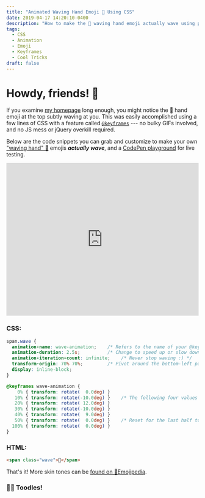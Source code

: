 ```yaml
---
title: "Animated Waving Hand Emoji 👋 Using CSS"
date: 2019-04-17 14:20:10-0400
description: "How to make the 👋 waving hand emoji actually wave using pure CSS animation!"
tags:
  - CSS
  - Animation
  - Emoji
  - Keyframes
  - Cool Tricks
draft: false
---
```


# Howdy, friends! <span style="display: inline-block; animation-name: wave; animation-duration: 2.5s; animation-iteration-count: infinite; transform-origin: 70% 70%;">👋</span>

If you examine [my homepage](https://jarv.is/) long enough, you might notice the 👋 hand emoji at the top subtly waving at you. This was easily accomplished using a few lines of CSS with a feature called [`@keyframes`](https://developer.mozilla.org/en-US/docs/Web/CSS/@keyframes) --- no bulky GIFs involved, and no JS mess or jQuery overkill required.

Below are the code snippets you can grab and customize to make your own 
["waving hand" 👋](https://emojipedia.org/waving-hand-sign/) emojis ***actually wave***, and a [CodePen playground](https://codepen.io/jakejarvis/pen/pBZWZw) for live testing.

<iframe height="400" style="width: 100%;" scrolling="no" title="Waving Hand Emoji w/ CSS Keyframes" src="https://codepen.io/jakejarvis/embed/pBZWZw/?height=400&theme-id=light&default-tab=css,result" frameborder="no" allowtransparency="true" allowfullscreen="true"></iframe>

### CSS:

```css
span.wave {
  animation-name: wave-animation;    /* Refers to the name of your @keyframes element below */
  animation-duration: 2.5s;          /* Change to speed up or slow down */
  animation-iteration-count: infinite;    /* Never stop waving :) */
  transform-origin: 70% 70%;         /* Pivot around the bottom-left palm */
  display: inline-block;
}

@keyframes wave-animation {
    0% { transform: rotate(  0.0deg) }
   10% { transform: rotate(-10.0deg) }    /* The following four values can be played with to make the waving more or less extreme */
   20% { transform: rotate( 12.0deg) }
   30% { transform: rotate(-10.0deg) }
   40% { transform: rotate(  9.0deg) }
   50% { transform: rotate(  0.0deg) }    /* Reset for the last half to pause */
  100% { transform: rotate(  0.0deg) }
}
```

### HTML:

```html
<span class="wave">👋</span>
```

That's it! More skin tones can be [found on 📕Emojipedia](https://emojipedia.org/search/?q=waving+hand).

### <span style="display: inline-block; animation-name: wave; animation-duration: 2.5s; animation-iteration-count: infinite; transform-origin: 70% 70%;">👋🏼</span> Toodles!